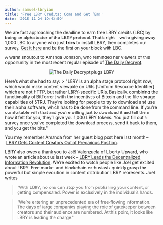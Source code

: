 ```yaml
---
author: samuel-lbryian
title: 'Free LBRY Credits: Come and Get ‘Em!'
date: '2015-11-24 19:43:59'
---
```


We are fast approaching the deadline to earn free LBRY credits (LBC) by being an alpha tester of the LBRY protocol. That’s right – we’re giving away 1,000 LBC to anyone who just **tries** to install LBRY, then completes our survey. [Get it here](https://lbry.io/get) and be the first on your block with LBC.

A warm shoutout to Amanda Johnson, who reminded her viewers of this opportunity in the most recent regular episode of [The Daily Decrypt](https://www.youtube.com/channel/UCqNCLd2r19wpWWQE6yDLOOQ/featured).
<p style="text-align: center;"><img src="https://spee.ch/@move:b/rH04oCZ.png" alt="The Daily Decrypt plugs LBRY"></p>
Here’s what she had to say:
> "LBRY is an alpha stage protocol right now, which would make content viewable on URIs [Uniform Resource Identifier] which are not HTTP, but rather LBRY-specific URIs. Basically, combining the functionality of BitTorrent with the incentives of Bitcoin and the file storage capabilities of STRJ. They’re looking for people to try to download and use their alpha software, which has to be done from the command line. If you’re comfortable with that and you’re willing just to download it and tell them how it felt for you, they’ll give you 1,000 LBRY tokens. You just fill out a survey once you’ve completed the download process, send it back to them, and you get the bits."

You may remember Amanda from her guest blog post here last month – [LBRY Gets Content Creators Out of Precarious Position](https://blog.lbry.io/lbry-gets-content-creators-out-of-precarious-position-daily-decrypts-amanda-b-johnson/).

LBRY also owes a thank you to Joël Valenzuela of Liberty Upward, who wrote an article about us last week – [LBRY Leads the Decentralized Information Revolution](https://libertyupward.com/lbry-leads-the-decentralized-information-revolution/). We’re excited to watch people like Joël get excited about LBRY. Free market and blockchain enthusiasts quickly grasp the powerful but simple evolution in content distribution LBRY represents. Joël writes:

> "With LBRY, no one can stop you from publishing your content, or getting compensated. Power is exclusively in the individual’s hands.

> "We’re entering an unprecedented era of free-flowing information. The days of large companies playing the role of gatekeeper between creators and their audience are numbered. At this point, it looks like LBRY is leading the charge."

